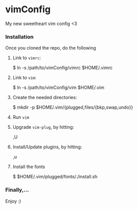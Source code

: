 # vimConfig
My new sweetheart vim config &lt;3


### Installation
Once you cloned the repo, do the following

1. Link to `vimrc`:

    $ ln -s /path/to/vimConfig/vimrc $HOME/.vimrc


2. Link to `vim`:

    $ ln -s /path/to/vimConfig/vim $HOME/.vim

3. Create the needed directories:

    $ mkdir -p $HOME/.vim/{plugged,files/{bkp,swap,undo}}

4. Run `vim`

5. Upgrade `vim-plug`, by hitting:

    ,U

6. Install/Update plugins, by hitting:

    ,u

7. Install the fonts

    $ $HOME/.vim/plugged/fonts/./install.sh


### Finally,...
Enjoy :)
